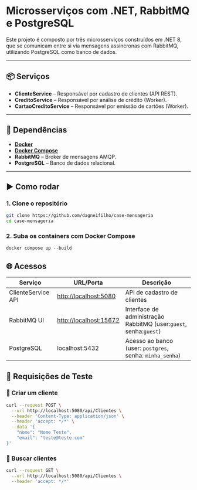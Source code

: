 # Microsserviços com .NET, RabbitMQ e PostgreSQL

Este projeto é composto por três microsserviços construídos em .NET 8, que se comunicam entre si via mensagens assíncronas com RabbitMQ, utilizando PostgreSQL como banco de dados.

---

## 📦 Serviços

- **ClienteService** – Responsável por cadastro de clientes (API REST).
- **CreditoService** – Responsável por análise de crédito (Worker).
- **CartaoCreditoService** – Responsável por emissão de cartões (Worker).

---

## 🔗 Dependências

- **[Docker](https://www.docker.com/)**
- **[Docker Compose](https://docs.docker.com/compose/)**
- **RabbitMQ** – Broker de mensagens AMQP.
- **PostgreSQL** – Banco de dados relacional.

---

## ▶️ Como rodar

### 1. Clone o repositório

```bash
git clone https://github.com/dagneifilho/case-mensageria
cd case-mensageria
```
### 2. Suba os containers com Docker Compose
```
docker compose up --build
```
## 🌐 Acessos

| Serviço              | URL/Porta                 | Descrição                                   |
|----------------------|---------------------------|---------------------------------------------|
| ClienteService API   | [http://localhost:5080](http://localhost:5080) | API de cadastro de clientes                |
| RabbitMQ UI          | [http://localhost:15672](http://localhost:15672) | Interface de administração RabbitMQ (user:`guest`, senha:`guest`)        |
| PostgreSQL           | localhost:5432            | Acesso ao banco (user: `postgres`, senha: `minha_senha`)         |


## 🧪 Requisições de Teste

### 🔸 Criar um cliente

```bash
curl --request POST \
  --url http://localhost:5080/api/Clientes \
  --header 'Content-Type: application/json' \
  --header 'accept: */*' \
  --data '{
    "nome": "Nome Teste",
    "email": "teste@teste.com"
}'
```

### 🔸 Buscar clientes

```bash
curl --request GET \
  --url http://localhost:5080/api/Clientes \
  --header 'accept: */*'
```